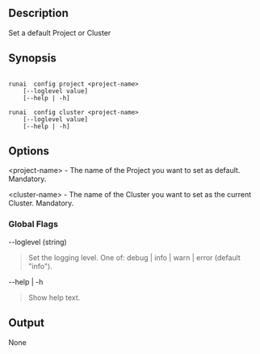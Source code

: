 ## Description

Set a default Project or Cluster

## Synopsis

``` shell

runai  config project <project-name>
    [--loglevel value] 
    [--help | -h]

runai  config cluster <project-name>
    [--loglevel value] 
    [--help | -h]
```
## Options

<project-name\>  - The name of the Project you want to set as default. Mandatory.

<cluster-name\> - The name of the Cluster you want to set as the current Cluster. Mandatory.


### Global Flags

--loglevel (string)

> Set the logging level. One of: debug | info | warn | error (default "info").


--help | -h

>  Show help text.

## Output

None

